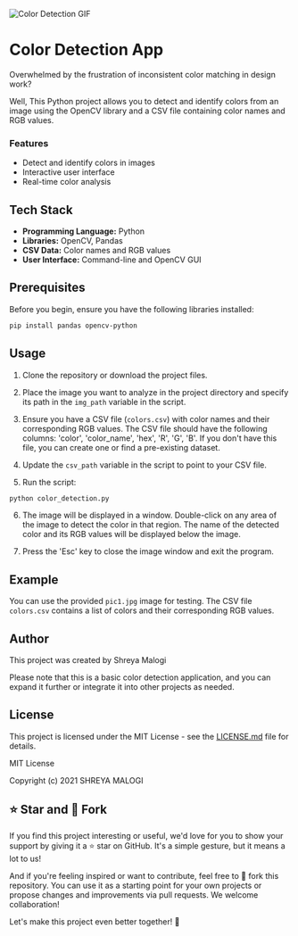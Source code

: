 


![Color Detection GIF](https://github.com/shreyamalogi/color-detector/blob/main/computer%20vision/Color%20detection/media/clrdetgif.gif)

# Color Detection App

Overwhelmed by the frustration of inconsistent color matching in design work?

Well, This Python project allows you to detect and identify colors from an image using the OpenCV library and a CSV file containing color names and RGB values.

### Features

- Detect and identify colors in images
- Interactive user interface
- Real-time color analysis

## Tech Stack

- **Programming Language:** Python
- **Libraries:** OpenCV, Pandas
- **CSV Data:** Color names and RGB values
- **User Interface:** Command-line and OpenCV GUI


## Prerequisites

Before you begin, ensure you have the following libraries installed:

```bash
pip install pandas opencv-python
```

## Usage

1. Clone the repository or download the project files.

2. Place the image you want to analyze in the project directory and specify its path in the `img_path` variable in the script.

3. Ensure you have a CSV file (`colors.csv`) with color names and their corresponding RGB values. The CSV file should have the following columns: 'color', 'color_name', 'hex', 'R', 'G', 'B'. If you don't have this file, you can create one or find a pre-existing dataset.

4. Update the `csv_path` variable in the script to point to your CSV file.

5. Run the script:

```bash
python color_detection.py
```

6. The image will be displayed in a window. Double-click on any area of the image to detect the color in that region. The name of the detected color and its RGB values will be displayed below the image.

7. Press the 'Esc' key to close the image window and exit the program.

## Example

You can use the provided `pic1.jpg` image for testing. The CSV file `colors.csv` contains a list of colors and their corresponding RGB values.

## Author

This project was created by Shreya Malogi

Please note that this is a basic color detection application, and you can expand it further or integrate it into other projects as needed.

## License

This project is licensed under the MIT License - see the [LICENSE.md](LICENSE.md) file for details.

MIT License

Copyright (c) 2021 SHREYA MALOGI

## ⭐ Star and 🍴 Fork

If you find this project interesting or useful, we'd love for you to show your support by giving it a ⭐ star on GitHub. It's a simple gesture, but it means a lot to us!

And if you're feeling inspired or want to contribute, feel free to 🍴 fork this repository. You can use it as a starting point for your own projects or propose changes and improvements via pull requests. We welcome collaboration!

Let's make this project even better together! 🚀

